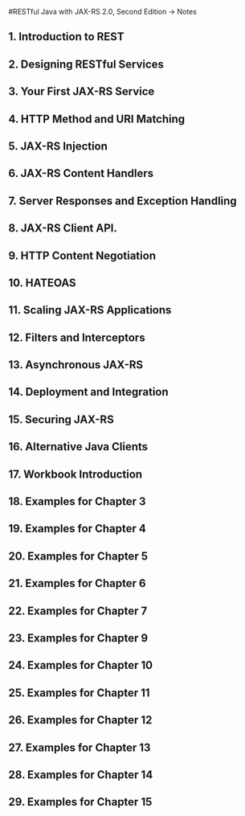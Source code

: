 #RESTful Java with JAX-RS 2.0, Second Edition -> Notes

## 1. Introduction to REST
## 2. Designing RESTful Services
## 3. Your First JAX-RS Service
## 4. HTTP Method and URI Matching
## 5. JAX-RS Injection
## 6. JAX-RS Content Handlers
## 7. Server Responses and Exception Handling
## 8. JAX-RS Client API.
## 9. HTTP Content Negotiation
## 10. HATEOAS
## 11. Scaling JAX-RS Applications
## 12. Filters and Interceptors
## 13. Asynchronous JAX-RS
## 14. Deployment and Integration
## 15. Securing JAX-RS
## 16. Alternative Java Clients
## 17. Workbook Introduction
## 18. Examples for Chapter 3
## 19. Examples for Chapter 4
## 20. Examples for Chapter 5
## 21. Examples for Chapter 6
## 22. Examples for Chapter 7
## 23. Examples for Chapter 9
## 24. Examples for Chapter 10
## 25. Examples for Chapter 11
## 26. Examples for Chapter 12
## 27. Examples for Chapter 13
## 28. Examples for Chapter 14
## 29. Examples for Chapter 15


